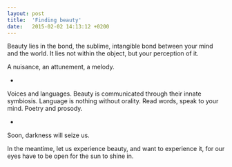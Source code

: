 ```yaml
---
layout: post
title:  'Finding beauty'
date:   2015-02-02 14:13:12 +0200
---
```


Beauty lies in the bond, the sublime, intangible bond between your mind and the world. It lies not within the object, but your perception of it.

A nuisance, an attunement, a melody.

*

Voices and languages. Beauty is communicated through their innate symbiosis. Language is nothing without orality. Read words, speak to your mind. Poetry and prosody.

*

Soon, darkness will seize us.

In the meantime, let us experience beauty, and want to experience it, for our eyes have to be open for the sun to shine in.